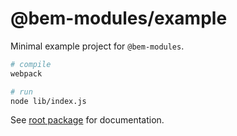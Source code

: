 # @bem-modules/example

Minimal example project for `@bem-modules`.

```sh
# compile
webpack

# run
node lib/index.js
```

See [root package](https://github.com/bem-modules/bem-modules) for documentation.